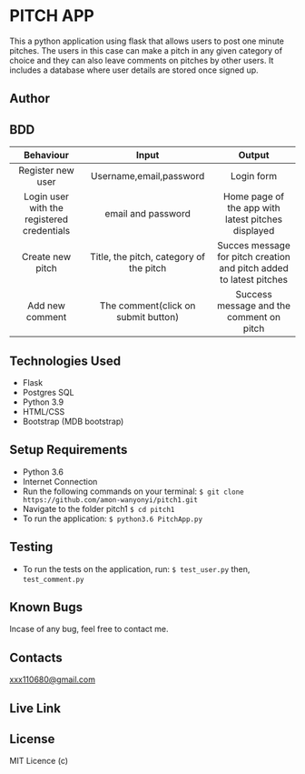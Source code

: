 # PITCH APP
This a python application using flask that allows users to post one minute pitches. The users in this case can make a pitch in any  given category of choice and they can also leave comments on pitches by other users. It includes a database where user details are stored once signed up.

## Author

## BDD
| Behaviour     |  Input          | Output        |
| :-----------: |:---------------:| :-----------: |
|Register new user|Username,email,password|Login form|
|Login user with the registered credentials|email and password|Home page of the app with latest pitches displayed|
|Create new pitch|Title, the pitch, category of the pitch|Succes message for pitch creation and pitch added to latest pitches|
|Add new comment|The comment(click on submit button)|Success message and the comment on pitch|

## Technologies Used
- Flask
- Postgres SQL
- Python 3.9
- HTML/CSS
- Bootstrap (MDB bootstrap)

## Setup Requirements
- Python 3.6
- Internet Connection
- Run the following commands on your terminal:
`$ git clone https://github.com/amon-wanyonyi/pitch1.git`
- Navigate to the folder pitch1
 `$ cd pitch1`
- To run the application:
 `$ python3.6 PitchApp.py`
## Testing
- To run the tests on the application, run:
`$ test_user.py` then, 
`test_comment.py`
## Known Bugs
Incase of any bug, feel free to contact me.

## Contacts

xxx110680@gmail.com

## Live Link

## License
MIT Licence (c)